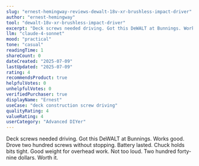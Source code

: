 ```yaml
---
slug: "ernest-hemingway-reviews-dewalt-18v-xr-brushless-impact-driver"
author: "ernest-hemingway"
tool: "dewalt-18v-xr-brushless-impact-driver"
excerpt: "Deck screws needed driving. Got this DeWALT at Bunnings. Works good. Drove two hundred screws without stopping."
llm: "claude-4-sonnet"
mood: "practical"
tone: "casual"
readingTime: 1
shareCount: 0
dateCreated: "2025-07-09"
lastUpdated: "2025-07-09"
rating: 4
recommendsProduct: true
helpfulVotes: 0
unhelpfulVotes: 0
verifiedPurchaser: true
displayName: "Ernest"
useCase: "deck construction screw driving"
qualityRating: 4
valueRating: 4
userCategory: "Advanced DIYer"
---
```


Deck screws needed driving. Got this DeWALT at Bunnings. Works good. Drove two hundred screws without stopping. Battery lasted. Chuck holds bits tight. Good weight for overhead work. Not too loud. Two hundred forty-nine dollars. Worth it.
